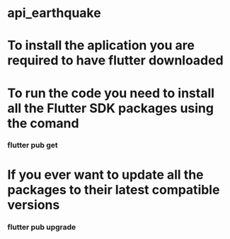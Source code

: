 # api_earthquake

# To install the aplication you are required to have flutter downloaded

# To run the code you need to install all the Flutter SDK packages using the comand 
### flutter pub get

# If you ever want to update all the packages to their latest compatible versions
### flutter pub upgrade
